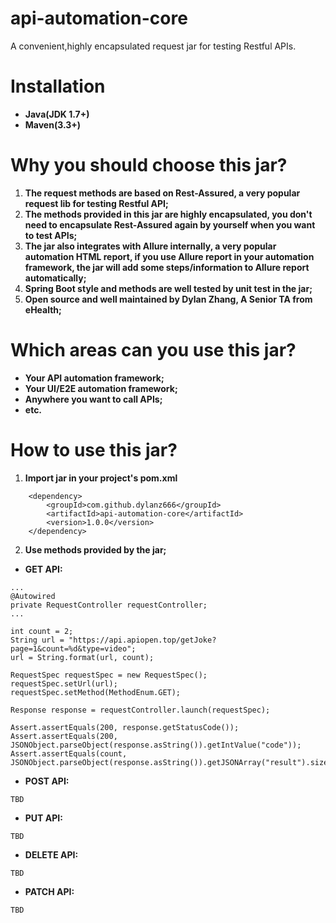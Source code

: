 # api-automation-core
A convenient,highly encapsulated request jar for testing Restful APIs.

# Installation

* __Java(JDK 1.7+)__
* __Maven(3.3+)__

# Why you should choose this jar?
1. __The request methods are based on Rest-Assured, a very popular request lib for testing Restful API;__
2. __The methods provided in this jar are highly encapsulated, you don't need to encapsulate Rest-Assured again by yourself when you want to test APIs;__
3. __The jar also integrates with Allure internally, a very popular automation HTML report, if you use Allure report in your automation framework, the jar will add some steps/information to Allure report automatically;__
4. __Spring Boot style and methods are well tested by unit test in the jar;__
5. __Open source and well maintained by Dylan Zhang, A Senior TA from eHealth;__

# Which areas can you use this jar?

* __Your API automation framework;__
* __Your UI/E2E automation framework;__
* __Anywhere you want to call APIs;__
* __etc.__

# How to use this jar?

1. __Import jar in your project's pom.xml__
```
    <dependency>
        <groupId>com.github.dylanz666</groupId>
        <artifactId>api-automation-core</artifactId>
        <version>1.0.0</version>
    </dependency>
```
2. __Use methods provided by the jar;__
* __GET API:__
```
...
@Autowired
private RequestController requestController;
...

int count = 2;
String url = "https://api.apiopen.top/getJoke?page=1&count=%d&type=video";
url = String.format(url, count);

RequestSpec requestSpec = new RequestSpec();
requestSpec.setUrl(url);
requestSpec.setMethod(MethodEnum.GET);

Response response = requestController.launch(requestSpec);

Assert.assertEquals(200, response.getStatusCode());
Assert.assertEquals(200, JSONObject.parseObject(response.asString()).getIntValue("code"));
Assert.assertEquals(count, JSONObject.parseObject(response.asString()).getJSONArray("result").size());
```

* __POST API:__
```
TBD
```

* __PUT API:__
```
TBD
```

* __DELETE API:__
```
TBD
```

* __PATCH API:__
```
TBD
```